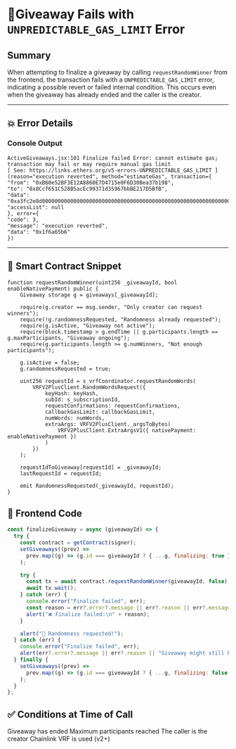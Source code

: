 # 🐛Giveaway Fails with `UNPREDICTABLE_GAS_LIMIT` Error

## Summary

When attempting to finalize a giveaway by calling `requestRandomWinner` from the frontend, the transaction fails with a `UNPREDICTABLE_GAS_LIMIT` error, indicating a possible revert or failed internal condition. This occurs even when the giveaway has already ended and the caller is the creator.

---

## 💥 Error Details

### Console Output
```
ActiveGiveaways.jsx:101 Finalize failed Error: cannot estimate gas; transaction may fail or may require manual gas limit
[ See: https://links.ethers.org/v5-errors-UNPREDICTABLE_GAS_LIMIT ]
(reason="execution reverted", method="estimateGas", transaction={
"from": "0xB60e52BF3E12A8860E7D4715e0F6D30Bea37b198",
"to": "0x8Ccf651C528B5acEc99371d35967bbBE217D5BfB",
"data": "0xa3fc2e8d00000000000000000000000000000000000000000000000000000000000000000000000000000000000000000000000000000000000000000000000000000000",
"accessList": null
}, error={
"code": 3,
"message": "execution reverted",
"data": "0x1f6a65b6"
})
```


---

## 📜 Smart Contract Snippet

```solidity
function requestRandomWinner(uint256 _giveawayId, bool enableNativePayment) public {
    Giveaway storage g = giveaways[_giveawayId];

    require(g.creator == msg.sender, "Only creator can request winners");
    require(!g.randomnessRequested, "Randomness already requested");
    require(g.isActive, "Giveaway not active");
    require(block.timestamp > g.endTime || g.participants.length == g.maxParticipants, "Giveaway ongoing");
    require(g.participants.length >= g.numWinners, "Not enough participants");

    g.isActive = false;
    g.randomnessRequested = true;

    uint256 requestId = s_vrfCoordinator.requestRandomWords(
        VRFV2PlusClient.RandomWordsRequest({
            keyHash: keyHash,
            subId: s_subscriptionId,
            requestConfirmations: requestConfirmations,
            callbackGasLimit: callbackGasLimit,
            numWords: numWords,
            extraArgs: VRFV2PlusClient._argsToBytes(
                VRFV2PlusClient.ExtraArgsV1({ nativePayment: enableNativePayment })
            )
        })
    );

    requestIdToGiveaway[requestId] = _giveawayId;
    lastRequestId = requestId;

    emit RandomnessRequested(_giveawayId, requestId);
}
```

## 🧠 Frontend Code

```javascript
const finalizeGiveaway = async (giveawayId) => {
  try {
    const contract = getContract(signer);
    setGiveaways((prev) =>
      prev.map((g) => (g.id === giveawayId ? { ...g, finalizing: true } : g))
    );

    try {
      const tx = await contract.requestRandomWinner(giveawayId, false);
      await tx.wait();
    } catch (err) {
      console.error("Finalize failed", err);
      const reason = err?.error?.message || err?.reason || err?.message || "Unknown error";
      alert("❌ Finalize failed:\n" + reason);
    }

    alert("🔮 Randomness requested!");
  } catch (err) {
    console.error("Finalize failed", err);
    alert(err?.error?.message || err?.reason || "Giveaway might still be live.");
  } finally {
    setGiveaways((prev) =>
      prev.map((g) => (g.id === giveawayId ? { ...g, finalizing: false } : g))
    );
  }
};

```

## ✅ Conditions at Time of Call
Giveaway has ended
Maximum participants reached
The caller is the creator
Chainlink VRF is used (v2+)

